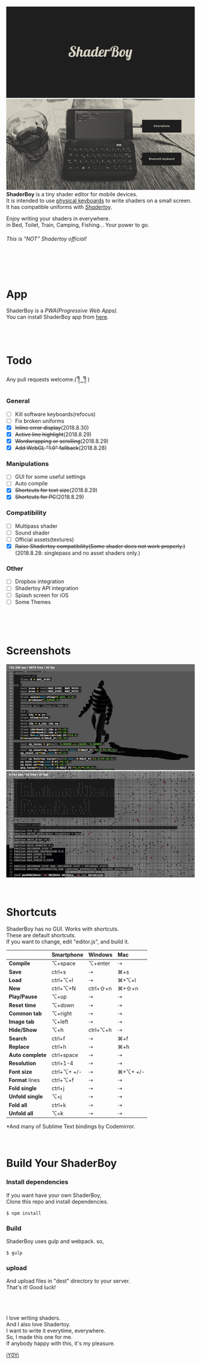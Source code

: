 <img src="https://github.com/iY0Yi/ShaderBoy/blob/master/_index/img/sb_logo_1240x600.png"></br>
<img src="https://github.com/iY0Yi/ShaderBoy/blob/master/_index/img/sb_example.png"></br>
<strong>ShaderBoy</strong> is a tiny shader editor for mobile devices.</br>
It is intended to use [physical keyboards](https://www.google.co.jp/search?q=smartphone+bluetooth+keyboard&source=lnms&tbm=isch&sa=X&ved=0ahUKEwi-kZzK_4fdAhXRdd4KHSp3BOcQ_AUICigB&biw=1440&bih=781) to write shaders on a small screen.</br>
It has compatible uniforms with <a href="https://www.shadertoy.com/"><em>Shadertoy</em></a>.</br>

Enjoy writing your shaders in everywhere.</br>
in Bed, Toilet, Train, Camping, Fishing...
Your power to go.</br>
  
###### *This is "NOT" Shadertoy official!*    
</br>
</br>
</br>
  
# App
ShaderBoy is a *PWA(Progressive Web Apps).*  
You can install ShaderBoy app from [here](https://shaderboy.net/).  
</br>
</br>
</br>
  
# Todo
Any pull requests welcome.( ༎ຶ‿༎ຶ )
  
### General
- [ ] Kill software keyboards(refocus)
- [ ] Fix broken uniforms
- [X] ~~Inline error display~~(2018.8.30)
- [X] ~~Active line highlight~~(2018.8.29)
- [X] ~~Wordwrapping or scrolling~~(2018.8.29)
- [X] ~~Add WebGL "1.0" fallback~~(2018.8.28)
  
### Manipulations
- [ ] GUI for some useful settings
- [ ] Auto compile
- [X] ~~Shortcuts for text size~~(2018.8.29)
- [X] ~~Shortcuts for PC~~(2018.8.29)
  
### Compatibility
- [ ] Multipass shader
- [ ] Sound shader
- [ ] Official assets(textures)
- [X] ~~Raise Shadertoy compatibility(Some shader does not work properly.)~~  
(2018.8.28: singlepass and no asset shaders only.)
  
### Other
- [ ] Dropbox integration
- [ ] Shadertoy API integration
- [ ] Splash screen for iOS
- [ ] Some Themes
  
</br>
</br>
</br>
  
# Screenshots
<img src="https://github.com/iY0Yi/ShaderBoy/blob/master/asset/screenshots/screenshots3.png">  
<img src="https://github.com/iY0Yi/ShaderBoy/blob/master/asset/screenshots/screenshots4.png">  
</br>
</br>
</br>
  
# Shortcuts
ShaderBoy has no GUI. Works with shortcuts.  
These are default shortcuts.  
If you want to change, edit "editor.js", and build it.  
  
|   | Smartphone | Windows | Mac |
|:---|:---|:---|:---|
| **Compile** | ⌥+space | ⌥+enter | ⇢ |
| **Save** | ctrl+s | ⇢ | ⌘+s |
| **Load** | ctrl+⌥+l | ⇢ | ⌘+⌥+l |
| **New** | ctrl+⌥+N | ctrl+⇧+n | ⌘+⇧+n |
| **Play/Pause** | ⌥+up | ⇢ | ⇢ |
| **Reset time** | ⌥+down | ⇢ | ⇢ |
| **Common tab** | ⌥+right | ⇢ | ⇢ |
| **Image tab** | ⌥+left | ⇢ | ⇢ |
| **Hide/Show** | ⌥+h | ctrl+⌥+h | ⇢ |
| **Search** | ctrl+f | ⇢ | ⌘+f |
| **Replace** | ctrl+h | ⇢ | ⌘+h |
| **Auto complete** | ctrl+space | ⇢ | ⇢ |
| **Resolution** | ctrl+1-4 | ⇢ | ⇢ |
| **Font size** | ctrl+⌥+ +/- | ⇢ | ⌘+⌥+ +/- |
| **Format** lines | ctrl+⌥+f | ⇢ | ⇢ |
| **Fold single** | ctrl+j | ⇢ | ⇢ |
| **Unfold single** | ⌥+j | ⇢ | ⇢ |
| **Fold all** | ctrl+k | ⇢ | ⇢ |
| **Unfold all** | ⌥+k | ⇢ | ⇢ |
  
*And many of Sublime Text bindings by Codemirror.
</br>
</br>
</br>
  
# Build Your ShaderBoy
### Install dependencies
If you want have your own ShaderBoy,  
Clone this repo and install dependencies.  
```
$ npm install
```
  
### Build
ShaderBoy uses gulp and webpack. so,  
```
$ gulp
```
  
### upload
And upload files in "dest" directory to your server.  
That's it! Good luck!  
</br>
</br>
</br>
  
I love writing shaders.  
And I also love Shadertoy.  
I want to write it everytime, everywhere.  
So, I made this one for me.  
If anybody happy with this, it's my pleasure.  
  
[iY0Yi](https://twitter.com/iY0Yi/)
</br>
</br>
</br>
